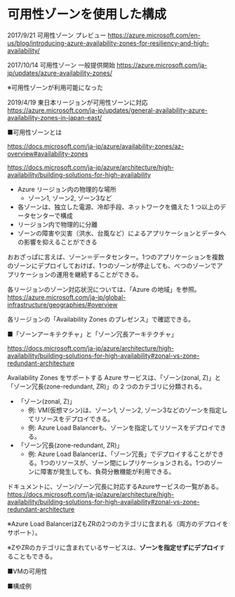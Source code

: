 # 可用性ゾーンを使用した構成

2017/9/21
可用性ゾーン プレビュー
https://azure.microsoft.com/en-us/blog/introducing-azure-availability-zones-for-resiliency-and-high-availability/

2017/10/14 可用性ゾーン 一般提供開始
https://azure.microsoft.com/ja-jp/updates/azure-availability-zones/

※可用性ゾーンが利用可能になった

2019/4/19 東日本リージョンが可用性ゾーンに対応
https://azure.microsoft.com/ja-jp/updates/general-availability-azure-availability-zones-in-japan-east/


■可用性ゾーンとは

https://docs.microsoft.com/ja-jp/azure/availability-zones/az-overview#availability-zones

https://docs.microsoft.com/ja-jp/azure/architecture/high-availability/building-solutions-for-high-availability

- Azure リージョン内の物理的な場所
  - ゾーン1, ゾーン2, ゾーン3など
- 各ゾーンは、独立した電源、冷却手段、ネットワークを備えた 1 つ以上のデータセンターで構成
- リージョン内で物理的に分離
- ゾーンの障害や災害（洪水、台風など）によるアプリケーションとデータへの影響を抑えることができる

おおざっぱに言えば、ゾーン＝データセンター。1つのアプリケーションを複数のゾーンにデプロイしておけば、1つのゾーンが停止しても、べつのゾーンでアプリケーションの運用を継続することができる。

各リージョンのゾーン対応状況については、「Azure の地域」を参照。
https://azure.microsoft.com/ja-jp/global-infrastructure/geographies/#overview

各リージョンの「Availability Zones のプレゼンス」で確認できる。

■「ゾーンアーキテクチャ」と「ゾーン冗長アーキテクチャ」

https://docs.microsoft.com/ja-jp/azure/architecture/high-availability/building-solutions-for-high-availability#zonal-vs-zone-redundant-architecture

Availability Zones をサポートする Azure サービスは、「ゾーン(zonal, Z)」と「ゾーン冗長(zone-redundant, ZR)」の 2 つのカテゴリに分類される。

- 「ゾーン(zonal, Z)」
  - 例: VM(仮想マシン)は、ゾーン1, ゾーン2, ゾーン3などのゾーンを指定してリソースをデプロイできる。
  - 例: Azure Load Balancerも、ゾーンを指定してリソースをデプロイできる。
- 「ゾーン冗長(zone-redundant, ZR)」
  - 例: Azure Load Balancerは、「ゾーン冗長」でデプロイすることができる。1つのリソースが、ゾーン間にレプリケーションされる。1つのゾーンに障害が発生しても、負荷分散機能が利用できる。

ドキュメントに、ゾーン/ゾーン冗長に対応するAzureサービスの一覧がある。
https://docs.microsoft.com/ja-jp/azure/architecture/high-availability/building-solutions-for-high-availability#zonal-vs-zone-redundant-architecture

※Azure Load BalancerはZもZRの2つのカテゴリに含まれる（両方のデプロイをサポート）。

※ZやZRのカテゴリに含まれているサービスは、**ゾーンを指定せずにデプロイ**することもできる。


■VMの可用性

■構成例


